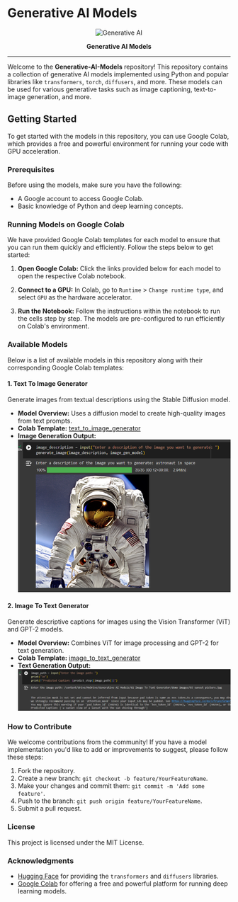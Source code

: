 # Generative AI Models

<div align="center">
  <p align="center">
    <img src="https://digitalpress.fra1.cdn.digitaloceanspaces.com/75xl145/2023/12/Foundation-Models---The-Engines-of--Generative-AI-s-Progress.jpg" alt="Generative AI" />
  </p>
<p align="center">
<strong>Generative AI Models</strong></p>
</div>

---

Welcome to the **Generative-AI-Models** repository! This repository contains a collection of generative AI models implemented using Python and popular libraries like `transformers`, `torch`, `diffusers`, and more. These models can be used for various generative tasks such as image captioning, text-to-image generation, and more.

## Getting Started

To get started with the models in this repository, you can use Google Colab, which provides a free and powerful environment for running your code with GPU acceleration.

### Prerequisites

Before using the models, make sure you have the following:

- A Google account to access Google Colab.
- Basic knowledge of Python and deep learning concepts.

### Running Models on Google Colab

We have provided Google Colab templates for each model to ensure that you can run them quickly and efficiently. Follow the steps below to get started:

1. **Open Google Colab:** Click the links provided below for each model to open the respective Colab notebook.

2. **Connect to a GPU:** In Colab, go to `Runtime` > `Change runtime type`, and select `GPU` as the hardware accelerator.

3. **Run the Notebook:** Follow the instructions within the notebook to run the cells step by step. The models are pre-configured to run efficiently on Colab's environment.

### Available Models

Below is a list of available models in this repository along with their corresponding Google Colab templates:

#### 1. Text To Image Generator

Generate images from textual descriptions using the Stable Diffusion model.

- **Model Overview:** Uses a diffusion model to create high-quality images from text prompts.
- **Colab Template:** [text_to_image_generator](https://drive.google.com/file/d/1sL1GqOeDoOYhP15I-NQnVr-Wv4POgLxM/view?usp=drive_link)
- **Image Generation Output:**
![Image_generation_output](https://github.com/Islam-hady9/Generative-AI-Models/blob/main/01_Text%20To%20Image%20Generator/Image_generation_output.png)

#### 2. Image To Text Generator

Generate descriptive captions for images using the Vision Transformer (ViT) and GPT-2 models.

- **Model Overview:** Combines ViT for image processing and GPT-2 for text generation.
- **Colab Template:** [image_to_text_generator](https://drive.google.com/file/d/1WtfTozk-zMV2763B3ZMg3Pw4VZdiNiBa/view?usp=drive_link)
- **Text Generation Output:**
![Text_generation_output](https://github.com/Islam-hady9/Generative-AI-Models/blob/main/02_Image%20To%20Text%20Generator/Text_generation_output.png)

### How to Contribute

We welcome contributions from the community! If you have a model implementation you'd like to add or improvements to suggest, please follow these steps:

1. Fork the repository.
2. Create a new branch: `git checkout -b feature/YourFeatureName`.
3. Make your changes and commit them: `git commit -m 'Add some feature'`.
4. Push to the branch: `git push origin feature/YourFeatureName`.
5. Submit a pull request.

### License

This project is licensed under the MIT License.

### Acknowledgments

- [Hugging Face](https://huggingface.co/) for providing the `transformers` and `diffusers` libraries.
- [Google Colab](https://colab.research.google.com/) for offering a free and powerful platform for running deep learning models.
